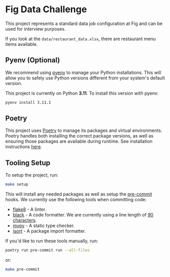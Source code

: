 # Fig Data Challenge

This project represents a standard data job configuration at Fig and can be used for interview purposes.

If you look at the `data/restaurant_data.xlsx`, there are restaurant menu items available.

## Pyenv (Optional)

We recommend using [pyenv](https://github.com/pyenv/pyenv#installation) to manage your Python installations. This will allow you to safely use Python versions different from your system's default version.

This project is currently on Python **3.11**. To install this version with pyenv:

```bash
pyenv install 3.11.1
```

## Poetry

This project uses [Poetry](python-poetry.org) to manage its packages and virtual environments. Poetry handles both installing the correct package versions, as well as ensuring those packages are available during runtime. See installation instructions [here](https://python-poetry.org/docs/#installation).

## Tooling Setup

To setup the project, run:

```bash
make setup
```

This will install any needed packages as well as setup the [pre-commit](https://pre-commit.com/) hooks. We currently use the following tools when committing code:

- [flake8](https://github.com/PyCQA/flake8) - A linter.
- [black](https://github.com/psf/black) - A code formatter. We are currently using a line length of [90 characters](https://www.youtube.com/watch?v=wf-BqAjZb8M&t=260s).
- [mypy](https://github.com/python/mypy) - A static type checker.
- [isort](https://github.com/PyCQA/isort) - A package import formatter.

If you'd like to run these tools manually, run:

```bash
poetry run pre-commit run --all-files
```

or:

```bash
make pre-commit
```
